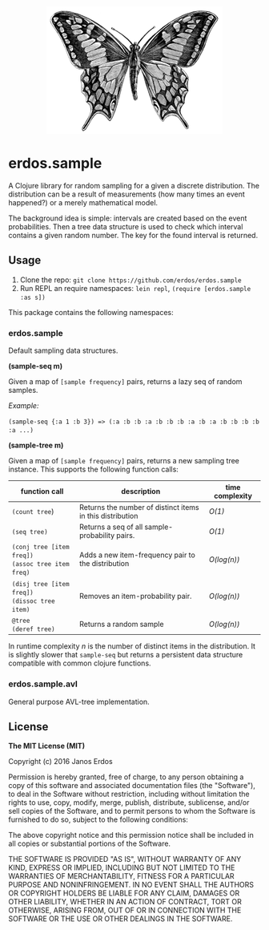 <p align="center"><img src="https://raw.githubusercontent.com/erdos/erdos.sample/master/doc/logo.png" alt="erdos.stats logo"/></p>


# erdos.sample

A Clojure library for random sampling for a given a discrete distribution. The distribution can be a result of measurements (how many times an event happened?) or a merely mathematical model.

The background idea is simple: intervals are created based on the event probabilities. Then a tree data structure is used to check which interval contains a given random number. The key for the found interval is returned.


## Usage

1. Clone the repo: `git clone https://github.com/erdos/erdos.sample`
2. Run REPL an require namespaces: `lein repl`, `(require [erdos.sample :as s])`

This package contains the following namespaces:

### erdos.sample

Default sampling data structures.

**(sample-seq m)**

Given a map of `[sample frequency]` pairs, returns a lazy seq
of random samples.

*Example:*

`(sample-seq {:a 1 :b 3}) => (:a :b :b :a :b :b :b :a :b :a :b :b :b :b :a ...)`

**(sample-tree m)**

Given a map of `[sample frequency]` pairs, returns a new sampling tree instance. This supports the following function calls:

| function call |   description  | time complexity |
|---------------|----------------|-----------------|
| `(count tree`) | Returns the number of distinct items in this distribution | _O(1)_ |
| `(seq tree)`              | Returns a seq of all sample-probability pairs. | _O(1)_ |
| `(conj tree [item freq])` <br/> `(assoc tree item freq)`   | Adds a new item-frequency pair to the distribution | _O(log(n))_ |
| `(disj tree [item freq])` <br/> `(dissoc tree item)` | Removes an item-probability pair. | _O(log(n))_ |
| `@tree` <br/> `(deref tree)` | Returns a random sample | _O(log(n))_ |

In runtime complexity _n_ is the number of distinct items in the distribution. 
It is slightly slower that `sample-seq` but returns a persistent data structure compatible with common clojure functions.

### erdos.sample.avl

General purpose AVL-tree implementation.

## License

__The MIT License (MIT)__

Copyright (c) 2016 Janos Erdos

Permission is hereby granted, free of charge, to any person obtaining a copy of this software and associated documentation files (the "Software"), to deal in the Software without restriction, including without limitation the rights to use, copy, modify, merge, publish, distribute, sublicense, and/or sell copies of the Software, and to permit persons to whom the Software is furnished to do so, subject to the following conditions:

The above copyright notice and this permission notice shall be included in all copies or substantial portions of the Software.

THE SOFTWARE IS PROVIDED "AS IS", WITHOUT WARRANTY OF ANY KIND, EXPRESS OR IMPLIED, INCLUDING BUT NOT LIMITED TO THE WARRANTIES OF MERCHANTABILITY, FITNESS FOR A PARTICULAR PURPOSE AND NONINFRINGEMENT. IN NO EVENT SHALL THE AUTHORS OR COPYRIGHT HOLDERS BE LIABLE FOR ANY CLAIM, DAMAGES OR OTHER LIABILITY, WHETHER IN AN ACTION OF CONTRACT, TORT OR OTHERWISE, ARISING FROM, OUT OF OR IN CONNECTION WITH THE SOFTWARE OR THE USE OR OTHER DEALINGS IN THE SOFTWARE.
